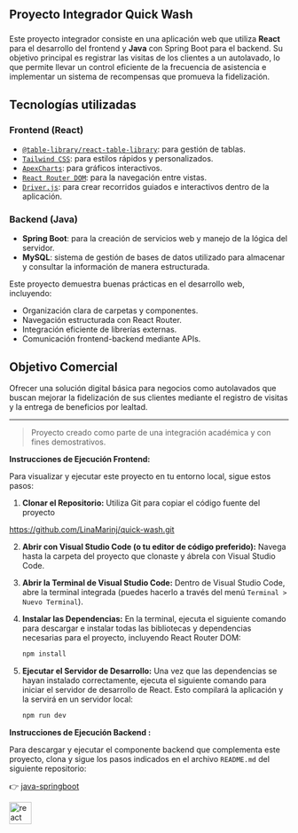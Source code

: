 <h2 align="left">Proyecto Integrador Quick Wash</h2>

###

Este proyecto integrador consiste en una aplicación web que utiliza **React** para el desarrollo del frontend y **Java** con Spring Boot para el backend. Su objetivo principal es registrar las visitas de los clientes a un autolavado, lo que permite llevar un control eficiente de la frecuencia de asistencia e implementar un sistema de recompensas que promueva la fidelización.

## Tecnologías utilizadas

### Frontend (React)

- [`@table-library/react-table-library`](https://www.npmjs.com/package/@table-library/react-table-library): para gestión de tablas.
- [`Tailwind CSS`](https://tailwindcss.com/): para estilos rápidos y personalizados.
- [`ApexCharts`](https://apexcharts.com/): para gráficos interactivos.
- [`React Router DOM`](https://reactrouter.com/): para la navegación entre vistas.
- [`Driver.js`](https://driverjs.com/): para crear recorridos guiados e interactivos dentro de la aplicación.

### Backend (Java)

- **Spring Boot**: para la creación de servicios web y manejo de la lógica del servidor.
- **MySQL**: sistema de gestión de bases de datos utilizado para almacenar y consultar la información de manera estructurada.

Este proyecto demuestra buenas prácticas en el desarrollo web, incluyendo:

- Organización clara de carpetas y componentes.
- Navegación estructurada con React Router.
- Integración eficiente de librerías externas.
- Comunicación frontend-backend mediante APIs.

## Objetivo Comercial

Ofrecer una solución digital básica para negocios como autolavados que buscan mejorar la fidelización de sus clientes mediante el registro de visitas y la entrega de beneficios por lealtad.

---

> Proyecto creado como parte de una integración académica y con fines demostrativos.

**Instrucciones de Ejecución Frontend:**

Para visualizar y ejecutar este proyecto en tu entorno local, sigue estos pasos:

1.  **Clonar el Repositorio:** Utiliza Git para copiar el código fuente del proyecto

https://github.com/LinaMarinj/quick-wash.git

2.  **Abrir con Visual Studio Code (o tu editor de código preferido):** Navega hasta la carpeta del proyecto que clonaste y ábrela con Visual Studio Code.

3.  **Abrir la Terminal de Visual Studio Code:** Dentro de Visual Studio Code, abre la terminal integrada (puedes hacerlo a través del menú `Terminal > Nuevo Terminal`).

4.  **Instalar las Dependencias:** En la terminal, ejecuta el siguiente comando para descargar e instalar todas las bibliotecas y dependencias necesarias para el proyecto, incluyendo React Router DOM:

    ```bash
    npm install
    ```

5.  **Ejecutar el Servidor de Desarrollo:** Una vez que las dependencias se hayan instalado correctamente, ejecuta el siguiente comando para iniciar el servidor de desarrollo de React. Esto compilará la aplicación y la servirá en un servidor local:

    ```bash
    npm run dev
    ```

**Instrucciones de Ejecución Backend :**

Para descargar y ejecutar el componente backend que complementa este proyecto, clona y sigue los pasos indicados en el archivo `README.md` del siguiente repositorio:

👉 [java-springboot](https://github.com/Judga/java-springboot)

<div align="left">
  <img src="https://cdn.jsdelivr.net/gh/devicons/devicon/icons/react/react-original.svg" height="40" alt="react logo"  />
</div>
